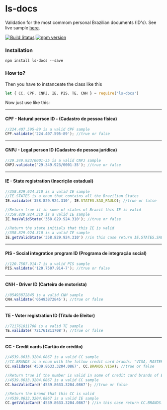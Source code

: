 # ls-docs

Validation for the most commom personal Brazilian documents (ID's). See live sample [here](http://lesimoes.com.br/ls-docs/).

[![Build Status](https://travis-ci.org/leandrosimoes/ls-docs.svg?branch=master)](https://travis-ci.org/leandrosimoes/ls-docs) [![npm version](https://badge.fury.io/js/ls-docs.svg)](https://badge.fury.io/js/ls-docs)

### Installation

`npm install ls-docs --save`

### How to?

Then you have to instanceate the class like this
```javascript
let { CC, CPF, CNPJ, IE, PIS, TE, CNH } = require('ls-docs')
```

Now just use like this:

---
#### CPF - Natural person ID - (Cadastro de pessoa física)

``` javascript
//224.407.595-89 is a valid CPF sample
CPF.validate('224.407.595-89'); //true or false
```
---
#### CNPJ - Legal person ID (Cadastro de pessoa jurídica)
``` javascript
//29.349.923/0001-35 is a valid CNPJ sample
CNPJ.validate('29.349.923/0001-35'); //true or false
```
---
#### IE - State registration (Inscrição estadual)
``` javascript
//358.829.924.310 is a valid IE sample
//IE.STATES is a enum that contains all the Brazilian States
IE.validate('358.829.924.310', IE.STATES.SAO_PAULO); //true or false

//Return true if in some of states of Brazil this IE is valid
//358.829.924.310 is a valid IE sample
IE.hasValidState('358.829.924.310'); //true or false

//Return the state initials that this IE is valid
//358.829.924.310 is a valid IE sample
IE.getValidState('358.829.924.310') //in this case return IE.STATES.SAO_PAULO
```
---
#### PIS - Social integration program ID (Programa de integração social)
``` javascript
//120.7507.914-7 is a valid PIS sample
PIS.validate('120.7507.914-7'); //true or false
```
---
#### CNH - Driver ID (Carteira de motorista)
``` javascript
//05493872845 is a valid CNH sample
CNH.validate('05493872845'); //true or false
```
---
#### TE - Voter registration ID (Título de Eleitor)
``` javascript
//721761811708 is a valid TE sample
TE.validate('721761811708'); //true or false
```
---
#### CC - Credit cards (Cartão de crédito)
``` javascript
//4539.8633.3204.0867 is a valid CC sample
//CC.BRANDS is a enum with the follow credit card brands: "VISA, MASTERCARD, AMEX, DINERSCLUB, DISCOVERY, JCB"
CC.validate('4539.8633.3204.0867', CC.BRANDS.VISA); //true or false

//Return true if the number is valid in some of credit card brands of Brazil
//4539.8633.3204.0867 is a valid CC sample
CC.hasValidCard('4539.8633.3204.0867'); //true or false

//Return the brand that this CC is valid
//4539.8633.3204.0867 is a valid IE sample
CC.getValidCard('4539.8633.3204.0867') //in this case return CC.BRANDS.VISA
```
